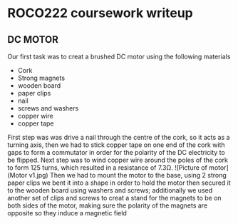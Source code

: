 # ROCO222 coursework writeup
## DC MOTOR
Our first task was to creat a brushed DC motor using the following materials 
- Cork
- Strong magnets 
- wooden board 
- paper clips
- nail
- screws and washers
- copper wire
- copper tape

First step was was drive a nail through the centre of the cork, so it acts as a turning axis, then we had to stick copper
tape on one end of the cork with gaps to form a commutator in order for the polarity of the DC electricity to be flipped.
Next step was to wind copper wire around the poles of the cork to form 125 turns, which resulted in a resistance of 7.3Ω.
![Picture of motor](Motor v1.jpg)
Then we had to mount the motor to the base, using 2 strong paper clips we bent it into a shape in order to hold the motor 
then secured it to the wooden board using washers and screws; additionally we used another set of clips and screws to creat
a stand for the magnets to be on both sides of the motor, making sure the polarity of the magnets are opposite so they 
induce a magnetic field 



